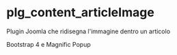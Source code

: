 # plg_content_articleImage

<p>Plugin Joomla che ridisegna l'immagine dentro un articolo</p>
<p>Bootstrap 4 e Magnific Popup</p>
